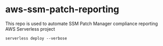 # aws-ssm-patch-reporting

This repo is used to automate SSM Patch Manager compliance reporting
AWS Serverless project
```
serverless deploy --verbose
```